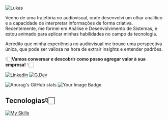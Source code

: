 ![Lukas](https://capsule-render.vercel.app/api?type=venom&height=300&color=timeGradient&text=Lukas%20Rodrigues&section=header&reversal=false&textBg=false&animation=fadeIn)

Venho de uma trajetória no audiovisual, onde desenvolvi um olhar analítico e a capacidade de interpretar informações de forma criativa. Recentemente, me formei em Análise e Desenvolvimento de Sistemas, e estou animado para aplicar minhas habilidades no campo da tecnologia.

Acredito que minha experiência no audiovisual me trouxe uma perspectiva única, que pode ser valiosa na hora de extrair insights e entender padrões. 

👇🏻**Vamos conversar e descobrir como posso agregar valor à sua empresa!** 👇🏻

[![Linkedin](https://skillicons.dev/icons?i=linkedin)](https://www.linkedin.com/in/lukasrodrigues/)
[![G.Dev](https://img.shields.io/badge/Google_For_Developer-14354C?style=for-the-badge&logo=google&logoColor=white)](https://g.dev/lukasrodrigues)


![Anurag's GitHub stats](https://github-readme-stats.vercel.app/api?username=lukasrodriguess&show_icons=true&theme=dark)  <img src="https://tryhackme-badges.s3.amazonaws.com/lukasrodriguesnox.png" alt="Your Image Badge" />

## Tecnologias👇🏻
[![My Skills](https://skillicons.dev/icons?i=python,mysql,sqlite,java,cs)](https://skillicons.dev)
